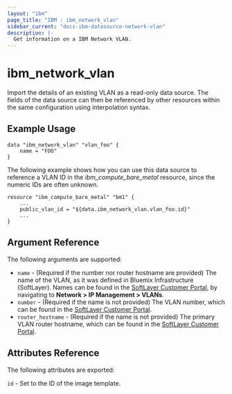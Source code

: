 ```yaml
---
layout: "ibm"
page_title: "IBM : ibm_network_vlan"
sidebar_current: "docs-ibm-datasource-network-vlan"
description: |-
  Get information on a IBM Network VLAN.
---
```


# ibm\_network_vlan


Import the details of an existing VLAN as a read-only data source. The fields of the data source can then be referenced by other resources within the same configuration using interpolation syntax. 


## Example Usage

```hcl
data "ibm_network_vlan" "vlan_foo" {
    name = "FOO"
}
```


The following example shows how you can use this data source to reference a VLAN ID in the _ibm_compute_bare_metal_ resource, since the numeric IDs are often unknown.

```hcl
resource "ibm_compute_bare_metal" "bm1" {
    ...
    public_vlan_id = "${data.ibm_network_vlan.vlan_foo.id}"
    ...
}
```

## Argument Reference

The following arguments are supported:

* `name` - (Required if the number nor router hostname are provided) The name of the VLAN, as it was defined in Bluemix Infrastructure (SoftLayer). Names can be found in the [SoftLayer Customer Portal](https://control.softlayer.com/network/vlans), by navigating to **Network > IP Management > VLANs**.
* `number` - (Required if the name is not provided) The VLAN number, which can be found in the [SoftLayer Customer Portal](https://control.softlayer.com/network/vlans).
* `router_hostname` - (Required if the name is not provided) The primary VLAN router hostname, which can be found in the [SoftLayer Customer Portal](https://control.softlayer.com/network/vlans).

## Attributes Reference

The following attributes are exported:

`id` - Set to the ID of the image template.
